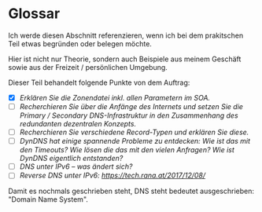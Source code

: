 # Glossar
Ich werde diesen Abschnitt referenzieren, wenn ich bei dem prakitschen Teil etwas begründen oder belegen möchte.

Hier ist nicht nur Theorie, sondern auch Beispiele aus meinem Geschäft sowie aus der Freizeit / persönlichen Umgebung. 

Dieser Teil behandelt folgende Punkte von dem Auftrag:  
- [x] *Erklären Sie die Zonendatei inkl. allen Parametern im SOA.*
- [ ] *Recherchieren Sie über die Anfänge des Internets und setzen Sie die Primary / Secondary DNS-Infrastruktur in den Zusammenhang des redundanten dezentralen Konzepts.*
- [ ] *Recherchieren Sie verschiedene Record-Typen und erklären Sie diese.*
- [ ] *DynDNS hat einige spannende Probleme zu entdecken: Wie ist das mit den Timeouts? Wie lösen die das mit den vielen Anfragen? Wie ist DynDNS eigentlich entstanden?*
- [ ] *DNS unter IPv6 – was ändert sich?*
- [ ] *Reverse DNS unter IPv6: https://tech.rana.at/2017/12/08/*

Damit es nochmals geschrieben steht, DNS steht bedeutet ausgeschrieben: "Domain Name System".